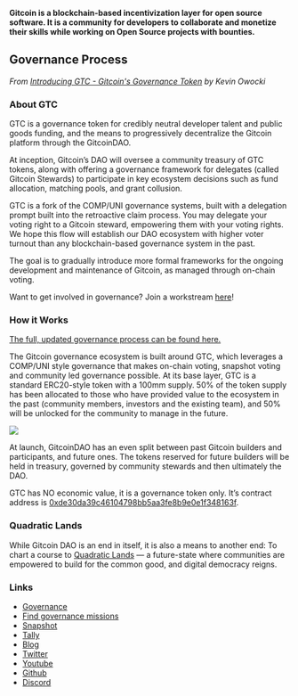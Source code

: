 **Gitcoin is a blockchain-based incentivization layer for open source software. It is a community for developers to collaborate and monetize their skills while working on Open Source projects with bounties.**

Governance Process
------------------

*From [Introducing GTC - Gitcoin's Governance Token](https://gitcoin.co/blog/introducing-gtc-gitcoins-governance-token/) by Kevin Owocki*

### About GTC

GTC is a governance token for credibly neutral developer talent and public goods funding, and the means to progressively decentralize the Gitcoin platform through the GitcoinDAO.

At inception, Gitcoin’s DAO will oversee a community treasury of GTC tokens, along with offering a governance framework for delegates (called Gitcoin Stewards) to participate in key ecosystem decisions such as fund allocation, matching pools, and grant collusion.  

GTC is a fork of the COMP/UNI governance systems, built with a delegation prompt built into the retroactive claim process. You may delegate your voting right to a Gitcoin steward, empowering them with your voting rights. We hope this flow will establish our DAO ecosystem with higher voter turnout than any blockchain-based governance system in the past. 

The goal is to gradually introduce more formal frameworks for the ongoing development and maintenance of Gitcoin, as managed through on-chain voting.

Want to get involved in governance? Join a workstream [here](https://gitcoin.co/quadraticlands/workstream)!

### How it Works

[The full, updated governance process can be found here.](https://gov.gitcoin.co/t/gitcoin-dao-governance-process-v2-updated/7860)

The Gitcoin governance ecosystem is built around GTC, which leverages a COMP/UNI style governance that makes on-chain voting, snapshot voting and community led governance possible. At its base layer, GTC is a standard ERC20-style token with a 100mm supply. 50% of the token supply has been allocated to those who have provided value to the ecosystem in the past (community members, investors and the existing team), and 50% will be unlocked for the community to manage in the future.

![](https://ibb.co/J516jYW)

At launch, GitcoinDAO has an even split between past Gitcoin builders and participants, and future ones. The tokens reserved for future builders will be held in treasury, governed by community stewards and then ultimately the DAO.

GTC has NO economic value, it is a governance token only. It’s contract address is [0xde30da39c46104798bb5aa3fe8b9e0e1f348163f](https://etherscan.io/address/0xde30da39c46104798bb5aa3fe8b9e0e1f348163f).

### Quadratic Lands

While Gitcoin DAO is an end in itself, it is also a means to another end: To chart a course to [Quadratic Lands](https://gitcoin.co/quadraticlands/) — a future-state where communities are empowered to build for the common good, and digital democracy reigns.

### Links
- [Governance](https://gov.gitcoin.co/)
- [Find governance missions](https://gitcoin.co/quadraticlands/mission)
- [Snapshot](https://snapshot.org/#/gitcoindao.eth)
- [Tally](https://www.withtally.com/governance/gitcoin)
- [Blog](https://gitcoin.co/blog/)
- [Twitter](https://gitcoin.co/twitter)
- [Youtube](https://gitcoin.co/youtube)
- [Github](https://gitcoin.co/github)
- [Discord](https://gitcoin.co/discord)
